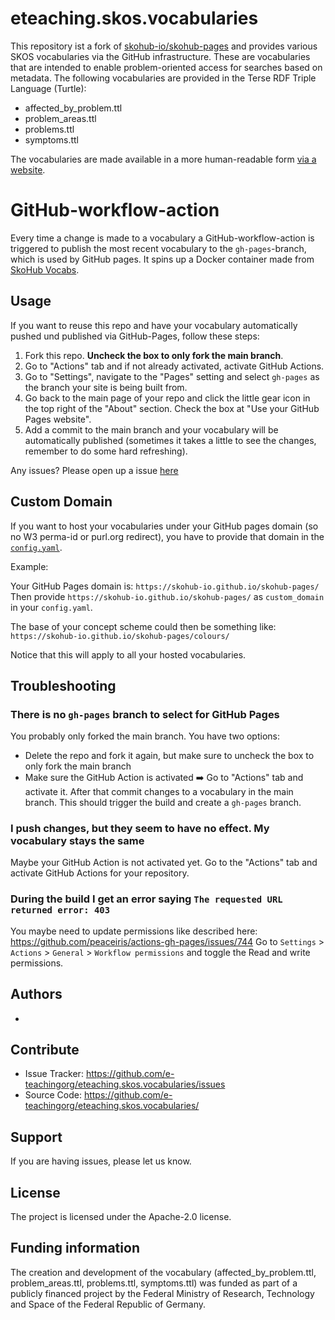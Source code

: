 # eteaching.skos.vocabularies


This repository ist a fork of [skohub-io/skohub-pages](https://github.com/skohub-io/skohub-pages) and provides various SKOS vocabularies via the GitHub infrastructure. These are vocabularies that are intended to enable problem-oriented access for searches based on metadata. The following vocabularies are provided in the Terse RDF Triple Language (Turtle): 

- affected_by_problem.ttl
- problem_areas.ttl
- problems.ttl
- symptoms.ttl

The vocabularies are made available in a more human-readable form [via a website](https://e-teachingorg.github.io/eteaching.skos.vocabularies/).

# GitHub-workflow-action

Every time a change is made to a vocabulary a GitHub-workflow-action is triggered to publish the most recent vocabulary to the `gh-pages`-branch, which is used by GitHub pages.
It spins up a Docker container made from [SkoHub Vocabs](https://github.com/hbz/skohub-vocabs).

## Usage

If you want to reuse this repo and have your vocabulary automatically pushed und published via GitHub-Pages, follow these steps:

1. Fork this repo. **Uncheck the box to only fork the main branch**.
1. Go to "Actions" tab and if not already activated, activate GitHub Actions.
1. Go to "Settings", navigate to the "Pages" setting and select `gh-pages` as the branch your site is being built from. 
1. Go back to the main page of your repo and click the little gear icon in the top right of the "About" section. Check the box at "Use your GitHub Pages website".
1. Add a commit to the main branch and your vocabulary will be automatically published (sometimes it takes a little to see the changes, remember to do some hard refreshing).

Any issues? Please open up a issue [here](https://github.com/skohub-io/skohub-pages/issues)

## Custom Domain

If you want to host your vocabularies under your GitHub pages domain (so no W3 perma-id or purl.org redirect), you have to provide that domain in the [`config.yaml`](./config.yaml).

Example:

Your GitHub Pages domain is: `https://skohub-io.github.io/skohub-pages/`
Then provide `https://skohub-io.github.io/skohub-pages/` as `custom_domain` in your `config.yaml`.

The base of your concept scheme could then be something like: `https://skohub-io.github.io/skohub-pages/colours/`

Notice that this will apply to all your hosted vocabularies.

## Troubleshooting

### There is no `gh-pages` branch to select for GitHub Pages

You probably only forked the main branch.
You have two options:

- Delete the repo and fork it again, but make sure to uncheck the box to only fork the main branch
- Make sure the GitHub Action is activated ➡️ Go to "Actions" tab and activate it. After that commit changes to a vocabulary in the main branch. This should trigger the build and create a `gh-pages` branch.

### I push changes, but they seem to have no effect. My vocabulary stays the same

Maybe your GitHub Action is not activated yet.
Go to the "Actions" tab and activate GitHub Actions for your repository.

### During the build I get an error saying `The requested URL returned error: 403`

You maybe need to update permissions like described here: https://github.com/peaceiris/actions-gh-pages/issues/744
Go to `Settings` > `Actions` > `General` > `Workflow permissions` and toggle the Read and write permissions.


## Authors

* 

## Contribute

- Issue Tracker: https://github.com/e-teachingorg/eteaching.skos.vocabularies/issues
- Source Code: https://github.com/e-teachingorg/eteaching.skos.vocabularies/

## Support

If you are having issues, please let us know.

## License

The project is licensed under the Apache-2.0 license.

## Funding information
The creation and development of the vocabulary (affected_by_problem.ttl, problem_areas.ttl, problems.ttl, symptoms.ttl) was funded as part of a publicly financed project by the Federal Ministry of Research, Technology and Space of the Federal Republic of Germany.

